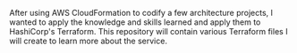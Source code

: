 After using AWS CloudFormation to codify a few architecture projects, I wanted to apply the knowledge and skills learned and apply them to HashiCorp's Terraform. This repository will contain various Terraform files I will create to learn more about the service.
